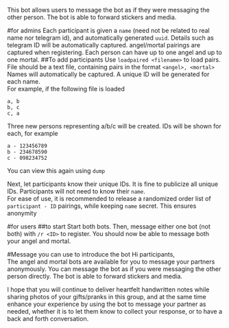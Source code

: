 This bot allows users to message the bot as if they were messaging the other person. The bot is able to forward stickers and media.

#for admins
Each participant is given a `name` (need not be related to real name nor telegram id), and automatically generated `uuid`. Details such as telegram ID will be automatically captured. angel/mortal pairings are captured when registering. Each person can have up to one angel and up to one mortal.
##To add participants
Use `loadpaired <filename>` to load pairs.  
File should be a text file, containing pairs in the format `<angel>, <mortal>`  
Names will automatically be captured. A unique ID will be generated for each name.  
For example, if the following file is loaded
```
a, b
b, c
c, a
```
Three new persons representing a/b/c will be created. IDs will be shown for each, for example
```
a - 123456789
b - 234678590
c - 098234752
```
You can view this again using `dump`  

Next, let participants know their unique IDs. It is fine to publicize all unique IDs. Participants will not need to know their `name`.  
For ease of use, it is recommended to release a randomized order list of `participant - ID` pairings, while keeping `name` secret. This ensures anonymity  

#for users
##to start
Start both bots. Then, message either one bot (not both) with `/r <ID>` to register. You should now be able to message both your angel and mortal.

#Message you can use to introduce the bot
Hi participants,  
The angel and mortal bots are available for you to message your partners anonymously. You can message the bot as if you were messaging the other person directly. The bot is able to forward stickers and media.  

I hope that you will continue to deliver heartfelt handwritten notes while sharing photos of your gifts/pranks in this group, and at the same time enhance your experience by using the bot to message your partner as needed, whether it is to let them know to collect your response, or to have a back and forth conversation.